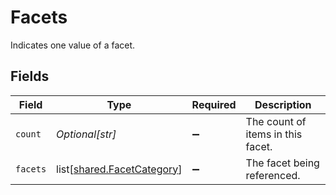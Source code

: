 # Facets

Indicates one value of a facet.


## Fields

| Field                                                                  | Type                                                                   | Required                                                               | Description                                                            |
| ---------------------------------------------------------------------- | ---------------------------------------------------------------------- | ---------------------------------------------------------------------- | ---------------------------------------------------------------------- |
| `count`                                                                | *Optional[str]*                                                        | :heavy_minus_sign:                                                     | The count of items in this facet.                                      |
| `facets`                                                               | list[[shared.FacetCategory](undefined/models/shared/facetcategory.md)] | :heavy_minus_sign:                                                     | The facet being referenced.                                            |